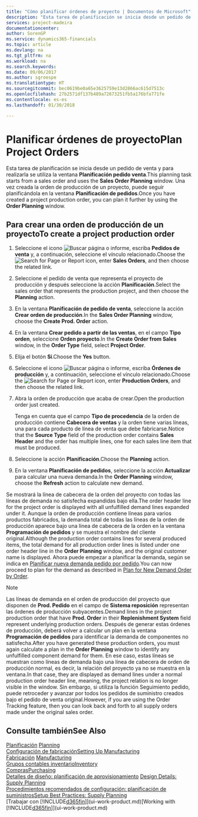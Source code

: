```yaml
---
title: "Cómo planificar órdenes de proyecto | Documentos de Microsoft"
description: "Esta tarea de planificación se inicia desde un pedido de venta y para realizarla se utiliza la ventana **Planificación pedido venta**. Una vez creada la orden de producción de un proyecto, puede seguir planificándola en la ventana **Planificación de pedidos**."
services: project-madeira
documentationcenter: 
author: SorenGP
ms.service: dynamics365-financials
ms.topic: article
ms.devlang: na
ms.tgt_pltfrm: na
ms.workload: na
ms.search.keywords: 
ms.date: 09/06/2017
ms.author: sgroespe
ms.translationtype: HT
ms.sourcegitcommit: bec0619be0a65e3625759e13d2866ac615d7513c
ms.openlocfilehash: 27b2571df137b489a72673251fb5a176bfa771fe
ms.contentlocale: es-es
ms.lasthandoff: 01/30/2018

---
```

# <a name="plan-project-orders"></a><span data-ttu-id="a7cff-104">Planificar órdenes de proyecto</span><span class="sxs-lookup"><span data-stu-id="a7cff-104">Plan Project Orders</span></span>
<span data-ttu-id="a7cff-105">Esta tarea de planificación se inicia desde un pedido de venta y para realizarla se utiliza la ventana **Planificación pedido venta**.</span><span class="sxs-lookup"><span data-stu-id="a7cff-105">This planning task starts from a sales order and uses the **Sales Order Planning** window.</span></span> <span data-ttu-id="a7cff-106">Una vez creada la orden de producción de un proyecto, puede seguir planificándola en la ventana **Planificación de pedidos**.</span><span class="sxs-lookup"><span data-stu-id="a7cff-106">Once you have created a project production order, you can plan it further by using the **Order Planning** window.</span></span>  

## <a name="to-create-a-project-production-order"></a><span data-ttu-id="a7cff-107">Para crear una orden de producción de un proyecto</span><span class="sxs-lookup"><span data-stu-id="a7cff-107">To create a project production order</span></span>  

1.  <span data-ttu-id="a7cff-108">Seleccione el icono ![Buscar página o informe](media/ui-search/search_small.png "icono Buscar página o informe"), escriba **Pedidos de venta** y, a continuación, seleccione el vínculo relacionado.</span><span class="sxs-lookup"><span data-stu-id="a7cff-108">Choose the ![Search for Page or Report](media/ui-search/search_small.png "Search for Page or Report icon") icon, enter **Sales Orders**, and then choose the related link.</span></span>  
2.  <span data-ttu-id="a7cff-109">Seleccione el pedido de venta que representa el proyecto de producción y después seleccione la acción **Planificación**.</span><span class="sxs-lookup"><span data-stu-id="a7cff-109">Select the sales order that represents the production project, and then choose the **Planning** action.</span></span>  
4.  <span data-ttu-id="a7cff-110">En la ventana **Planificación de pedido de venta**, seleccione la acción **Crear orden de producción**.</span><span class="sxs-lookup"><span data-stu-id="a7cff-110">In the **Sales Order Planning** window, choose  the **Create Prod. Order** action.</span></span>  
5.  <span data-ttu-id="a7cff-111">En la ventana **Crear pedido a partir de las ventas**, en el campo **Tipo orden**, seleccione **Orden proyecto**.</span><span class="sxs-lookup"><span data-stu-id="a7cff-111">In the **Create Order from Sales** window, in the **Order Type** field, select **Project Order**.</span></span>  
6.  <span data-ttu-id="a7cff-112">Elija el botón **Sí**.</span><span class="sxs-lookup"><span data-stu-id="a7cff-112">Choose the **Yes** button.</span></span>  
7.  <span data-ttu-id="a7cff-113">Seleccione el icono ![Buscar página o informe](media/ui-search/search_small.png "icono Buscar página o informe"), escriba **Órdenes de producción** y, a continuación, seleccione el vínculo relacionado.</span><span class="sxs-lookup"><span data-stu-id="a7cff-113">Choose the ![Search for Page or Report](media/ui-search/search_small.png "Search for Page or Report icon") icon, enter **Production Orders**, and then choose the related link.</span></span>
8. <span data-ttu-id="a7cff-114">Abra la orden de producción que acaba de crear.</span><span class="sxs-lookup"><span data-stu-id="a7cff-114">Open the production order just created.</span></span>  

    <span data-ttu-id="a7cff-115">Tenga en cuenta que el campo **Tipo de procedencia** de la orden de producción contiene **Cabecera de ventas** y la orden tiene varias líneas, una para cada producto de línea de venta que debe fabricarse.</span><span class="sxs-lookup"><span data-stu-id="a7cff-115">Notice that the **Source Type** field of the production order contains **Sales Header** and the order has multiple lines, one for each sales line item that must be produced.</span></span>  
9. <span data-ttu-id="a7cff-116">Seleccione la acción **Planificación**.</span><span class="sxs-lookup"><span data-stu-id="a7cff-116">Choose the **Planning** action.</span></span>
10. <span data-ttu-id="a7cff-117">En la ventana **Planificación de pedidos**, seleccione la acción **Actualizar** para calcular una nueva demanda.</span><span class="sxs-lookup"><span data-stu-id="a7cff-117">In the **Order Planning** window, choose the **Refresh** action to calculate new demand.</span></span>  

<span data-ttu-id="a7cff-118">Se mostrará la línea de cabecera de la orden del proyecto con todas las líneas de demanda no satisfecha expandidas bajo ella.</span><span class="sxs-lookup"><span data-stu-id="a7cff-118">The order header line for the project order is displayed with all unfulfilled demand lines expanded under it.</span></span> <span data-ttu-id="a7cff-119">Aunque la orden de producción contiene líneas para varios productos fabricados, la demanda total de todas las líneas de la orden de producción aparece bajo una línea de cabecera de la orden en la ventana **Programación de pedidos** y se muestra el nombre del cliente original.</span><span class="sxs-lookup"><span data-stu-id="a7cff-119">Although the production order contains lines for several produced items, the total demand for all production order lines is listed under one order header line in the **Order Planning** window, and the original customer name is displayed.</span></span> <span data-ttu-id="a7cff-120">Ahora puede empezar a planificar la demanda, según se indica en [Planificar nueva demanda pedido por pedido](production-how-to-plan-for-new-demand.md).</span><span class="sxs-lookup"><span data-stu-id="a7cff-120">You can now proceed to plan for the demand as described in [Plan for New Demand Order by Order](production-how-to-plan-for-new-demand.md).</span></span>  

> [!NOTE]  
>  <span data-ttu-id="a7cff-121">Las líneas de demanda en el orden de producción del proyecto que disponen de **Prod. Pedido** en el campo de **Sistema reposición** representan las órdenes de producción subyacentes.</span><span class="sxs-lookup"><span data-stu-id="a7cff-121">Demand lines in the project production order that have **Prod. Order** in their **Replenishment System** field represent underlying production orders.</span></span> <span data-ttu-id="a7cff-122">Después de generar estas órdenes de producción, deberá volver a calcular un plan en la ventana **Programación de pedidos** para identificar la demanda de componentes no satisfecha.</span><span class="sxs-lookup"><span data-stu-id="a7cff-122">After you have generated these production orders, you must again calculate a plan in the **Order Planning** window to identify any unfulfilled component demand for them.</span></span> <span data-ttu-id="a7cff-123">En ese caso, estas líneas se muestran como líneas de demanda bajo una línea de cabecera de orden de producción normal, es decir, la relación del proyecto ya no se muestra en la ventana.</span><span class="sxs-lookup"><span data-stu-id="a7cff-123">In that case, they are displayed as demand lines under a normal production order header line, meaning, the project relation is no longer visible in the window.</span></span> <span data-ttu-id="a7cff-124">Sin embargo, si utiliza la función Seguimiento pedido, puede retroceder y avanzar por todos los pedidos de suministro creados bajo el pedido de venta original.</span><span class="sxs-lookup"><span data-stu-id="a7cff-124">However, if you are using the Order Tracking feature, then you can look back and forth to all supply orders made under the original sales order.</span></span>  

## <a name="see-also"></a><span data-ttu-id="a7cff-125">Consulte también</span><span class="sxs-lookup"><span data-stu-id="a7cff-125">See Also</span></span>
<span data-ttu-id="a7cff-126">[Planificación](production-planning.md) </span><span class="sxs-lookup"><span data-stu-id="a7cff-126">[Planning](production-planning.md) </span></span>  
[<span data-ttu-id="a7cff-127">Configuración de fabricación</span><span class="sxs-lookup"><span data-stu-id="a7cff-127">Setting Up Manufacturing</span></span>](production-configure-production-processes.md)  
<span data-ttu-id="a7cff-128">[Fabricación](production-manage-manufacturing.md)  </span><span class="sxs-lookup"><span data-stu-id="a7cff-128">[Manufacturing](production-manage-manufacturing.md)  </span></span>  
[<span data-ttu-id="a7cff-129">Grupos contables inventario</span><span class="sxs-lookup"><span data-stu-id="a7cff-129">Inventory</span></span>](inventory-manage-inventory.md)  
[<span data-ttu-id="a7cff-130">Compras</span><span class="sxs-lookup"><span data-stu-id="a7cff-130">Purchasing</span></span>](purchasing-manage-purchasing.md)  
<span data-ttu-id="a7cff-131">[Detalles de diseño: planificación de aprovisionamiento](design-details-supply-planning.md) </span><span class="sxs-lookup"><span data-stu-id="a7cff-131">[Design Details: Supply Planning](design-details-supply-planning.md) </span></span>  
[<span data-ttu-id="a7cff-132">Procedimientos recomendados de configuración: planificación de suministros</span><span class="sxs-lookup"><span data-stu-id="a7cff-132">Setup Best Practices: Supply Planning</span></span>](setup-best-practices-supply-planning.md)  
<span data-ttu-id="a7cff-133">[Trabajar con [!INCLUDE[d365fin](includes/d365fin_md.md)]](ui-work-product.md)</span><span class="sxs-lookup"><span data-stu-id="a7cff-133">[Working with [!INCLUDE[d365fin](includes/d365fin_md.md)]](ui-work-product.md)</span></span>

